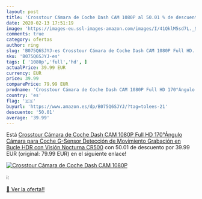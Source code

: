 ```yaml
---
layout: post
title: 'Crosstour Cámara de Coche Dash CAM 1080P al 50.01 % de descuento'
date: 2020-02-13 17:51:19
image: 'https://images-eu.ssl-images-amazon.com/images/I/41QklM5sd7L._SL200_.jpg'
comments: true
category: ofertas
author: ring
slug: 'B075Q6SJYJ-es Crosstour Cámara de Coche Dash CAM 1080P Full HD...'
sku: 'B075Q6SJYJ-es'
tags: [ '1080p','full','hd', ]
actualPrice: 39.99 EUR
currency: EUR
price: 39.99
comparePrice: 79.99 EUR
prodname: 'Crosstour Cámara de Coche Dash CAM 1080P Full HD 170°Ángulo Cámara para Coche G-Sensor Detección de Movimiento Grabación en Bucle HDR con Visión Nocturna CR500'
country: 'es'
flag: '🇪🇸'
buyurl: 'https://www.amazon.es/dp/B075Q6SJYJ/?tag=tolees-21'
descuento: '50.01'
average: '39.99'
---
```


Está [Crosstour Cámara de Coche Dash CAM 1080P Full HD 170°Ángulo Cámara para Coche G-Sensor Detección de Movimiento Grabación en Bucle HDR con Visión Nocturna CR500](https://www.amazon.es/dp/B075Q6SJYJ/?tag=tolees-21) con 50.01 de descuento por 39.99 EUR (original: 79.99 EUR) en el siguiente enlace!

[![Crosstour Cámara de Coche Dash CAM 1080P](https://images-eu.ssl-images-amazon.com/images/I/41QklM5sd7L._SL200_.jpg)](https://www.amazon.es/dp/B075Q6SJYJ/?tag=tolees-21)

ℹ️:


[🛒 Ver la oferta!!](https://www.amazon.es/dp/B075Q6SJYJ/?tag=tolees-21)
